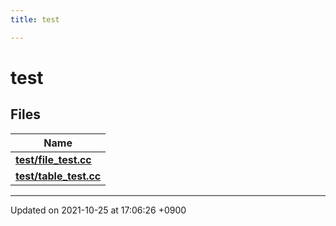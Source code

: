 ```yaml
---
title: test

---
```


# test



## Files

| Name           |
| -------------- |
| **[test/file_test.cc](/Files/file__test_8cc#file-file-test.cc)**  |
| **[test/table_test.cc](/Files/table__test_8cc#file-table-test.cc)**  |






-------------------------------

Updated on 2021-10-25 at 17:06:26 +0900
